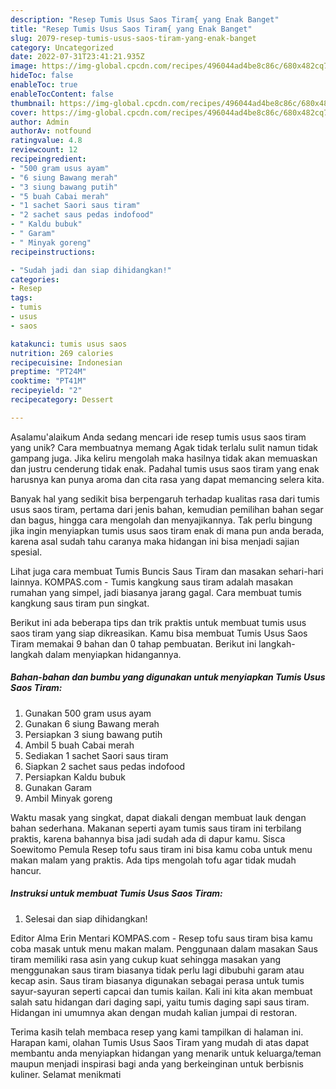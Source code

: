 ```yaml
---
description: "Resep Tumis Usus Saos Tiram{ yang Enak Banget"
title: "Resep Tumis Usus Saos Tiram{ yang Enak Banget"
slug: 2079-resep-tumis-usus-saos-tiram-yang-enak-banget
category: Uncategorized
date: 2022-07-31T23:41:21.935Z
image: https://img-global.cpcdn.com/recipes/496044ad4be8c86c/680x482cq70/tumis-usus-saos-tiram-foto-resep-utama.jpg
hideToc: false
enableToc: true
enableTocContent: false
thumbnail: https://img-global.cpcdn.com/recipes/496044ad4be8c86c/680x482cq70/tumis-usus-saos-tiram-foto-resep-utama.jpg
cover: https://img-global.cpcdn.com/recipes/496044ad4be8c86c/680x482cq70/tumis-usus-saos-tiram-foto-resep-utama.jpg
author: Admin
authorAv: notfound
ratingvalue: 4.8
reviewcount: 12
recipeingredient:
- "500 gram usus ayam"
- "6 siung Bawang merah"
- "3 siung bawang putih"
- "5 buah Cabai merah"
- "1 sachet Saori saus tiram"
- "2 sachet saus pedas indofood"
- " Kaldu bubuk"
- " Garam"
- " Minyak goreng"
recipeinstructions:

- "Sudah jadi dan siap dihidangkan!"
categories:
- Resep
tags:
- tumis
- usus
- saos

katakunci: tumis usus saos 
nutrition: 269 calories
recipecuisine: Indonesian
preptime: "PT24M"
cooktime: "PT41M"
recipeyield: "2"
recipecategory: Dessert

---
```



Asalamu'alaikum Anda sedang mencari ide resep tumis usus saos tiram yang unik? Cara membuatnya memang Agak tidak terlalu sulit namun tidak gampang juga. Jika keliru mengolah maka hasilnya tidak akan memuaskan dan justru cenderung tidak enak. Padahal tumis usus saos tiram yang enak harusnya kan punya aroma dan cita rasa yang dapat memancing selera kita.


Banyak hal yang sedikit bisa berpengaruh terhadap kualitas rasa dari tumis usus saos tiram, pertama dari jenis bahan, kemudian pemilihan bahan segar dan bagus, hingga cara mengolah dan menyajikannya. Tak perlu bingung jika ingin menyiapkan tumis usus saos tiram enak di mana pun anda berada, karena asal sudah tahu caranya maka hidangan ini bisa menjadi sajian spesial.

Lihat juga cara membuat Tumis Buncis Saus Tiram dan masakan sehari-hari lainnya. KOMPAS.com - Tumis kangkung saus tiram adalah masakan rumahan yang simpel, jadi biasanya jarang gagal. Cara membuat tumis kangkung saus tiram pun singkat.


Berikut ini ada beberapa tips dan trik praktis untuk membuat tumis usus saos tiram yang siap dikreasikan. Kamu bisa membuat Tumis Usus Saos Tiram memakai 9 bahan dan 0 tahap pembuatan. Berikut ini langkah-langkah dalam menyiapkan hidangannya.

<!--inarticleads1-->

##### Bahan-bahan dan bumbu yang digunakan untuk menyiapkan Tumis Usus Saos Tiram:

1. Gunakan 500 gram usus ayam
1. Gunakan 6 siung Bawang merah
1. Persiapkan 3 siung bawang putih
1. Ambil 5 buah Cabai merah
1. Sediakan 1 sachet Saori saus tiram
1. Siapkan 2 sachet saus pedas indofood
1. Persiapkan  Kaldu bubuk
1. Gunakan  Garam
1. Ambil  Minyak goreng


Waktu masak yang singkat, dapat diakali dengan membuat lauk dengan bahan sederhana. Makanan seperti ayam tumis saus tiram ini terbilang praktis, karena bahannya bisa jadi sudah ada di dapur kamu. Sisca Soewitomo Pemula Resep tofu saus tiram ini bisa kamu coba untuk menu makan malam yang praktis. Ada tips mengolah tofu agar tidak mudah hancur. 

<!--inarticleads2-->

##### Instruksi untuk membuat Tumis Usus Saos Tiram:


1. Selesai dan siap dihidangkan!

Editor Alma Erin Mentari KOMPAS.com - Resep tofu saus tiram bisa kamu coba masak untuk menu makan malam. Penggunaan dalam masakan Saus tiram memiliki rasa asin yang cukup kuat sehingga masakan yang menggunakan saus tiram biasanya tidak perlu lagi dibubuhi garam atau kecap asin. Saus tiram biasanya digunakan sebagai perasa untuk tumis sayur-sayuran seperti capcai dan tumis kailan. Kali ini kita akan membuat salah satu hidangan dari daging sapi, yaitu tumis daging sapi saus tiram. Hidangan ini umumnya akan dengan mudah kalian jumpai di restoran. 

Terima kasih telah membaca resep yang kami tampilkan di halaman ini. Harapan kami, olahan Tumis Usus Saos Tiram yang mudah di atas dapat membantu anda menyiapkan hidangan yang menarik untuk keluarga/teman maupun menjadi inspirasi bagi anda yang berkeinginan untuk berbisnis kuliner. Selamat menikmati
